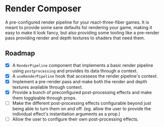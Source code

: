 # Render Composer

A pre-configured render pipeline for your react-three-fiber games. It is meant to provide some sane defaults for rendering your game, making it easy to make it look fancy, but also providing some tooling like a pre-render pass providing render and depth textures to shaders that need them.

## Roadmap

- [x] A `RenderPipeline` component that implements a basic render pipeline using `postprocessing` and provides its data through a context.
- [x] A `useRenderPipeline` hook that accessess the render pipeline's context.
- [x] Implement a pre-render pass and make both the render and depth textures available through context.
- [x] Provide a bunch of preconfigured post-processing effects and make them toggleable through props.
- [ ] Make the different post-processing effects configurable beyond just being able to turn them on and off. (eg. allow the user to provide the individual effect's instantiation arguments as a prop.)
- [ ] Allow the user to configure their own post-processing effects.
